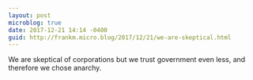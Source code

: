 ```yaml
---
layout: post
microblog: true
date: 2017-12-21 14:14 -0400
guid: http://frankm.micro.blog/2017/12/21/we-are-skeptical.html
---
```

We are skeptical of corporations but we trust government even less, and therefore we chose anarchy. 
